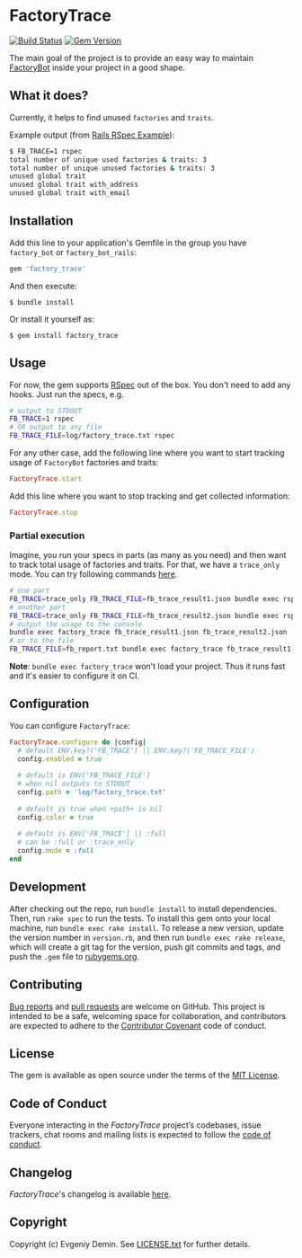# FactoryTrace

[![Build Status](https://travis-ci.org/djezzzl/factory_trace.svg?branch=master)](https://travis-ci.org/djezzzl/factory_trace)
[![Gem Version](https://badge.fury.io/rb/factory_trace.svg)](https://badge.fury.io/rb/factory_trace)

The main goal of the project is to provide an easy way to maintain [FactoryBot](https://github.com/thoughtbot/factory_bot) 
inside your project in a good shape.

## What it does?

Currently, it helps to find unused `factories` and `traits`.

Example output (from [Rails RSpec Example](rails-rspec-example)):

```bash
$ FB_TRACE=1 rspec
total number of unique used factories & traits: 3
total number of unique unused factories & traits: 3
unused global trait 
unused global trait with_address
unused global trait with_email
```

## Installation

Add this line to your application's Gemfile in the group you have `factory_bot` or `factory_bot_rails`:

```ruby
gem 'factory_trace'
```

And then execute:
```
$ bundle install
```

Or install it yourself as:

```
$ gem install factory_trace
```

## Usage

For now, the gem supports [RSpec](https://github.com/rspec/rspec) out of the box. 
You don't need to add any hooks. Just run the specs, e.g. 

```bash
# output to STDOUT
FB_TRACE=1 rspec
# OR output to any file
FB_TRACE_FILE=log/factory_trace.txt rspec
```

For any other case, add the following line where you want to start 
tracking usage of `FactoryBot` factories and traits:

```ruby
FactoryTrace.start
```

Add this line where you want to stop tracking and get collected information:

```ruby
FactoryTrace.stop
```

### Partial execution

Imagine, you run your specs in parts (as many as you need) and then want to track total usage of 
factories and traits. For that, we have a `trace_only` mode. You can try following commands [here](rails-rspec-example).

```bash
# one part
FB_TRACE=trace_only FB_TRACE_FILE=fb_trace_result1.json bundle exec rspec spec/first_spec.rb
# another part
FB_TRACE=trace_only FB_TRACE_FILE=fb_trace_result2.json bundle exec rspec spec/second_spec.rb
# output the usage to the console
bundle exec factory_trace fb_trace_result1.json fb_trace_result2.json
# or to the file
FB_TRACE_FILE=fb_report.txt bundle exec factory_trace fb_trace_result1.json fb_trace_result2.json
```

**Note**: `bundle exec factory_trace` won't load your project. Thus it runs fast and it's easier to configure it on CI.

## Configuration

You can configure `FactoryTrace`:

```ruby
FactoryTrace.configure do |config|
  # default ENV.key?('FB_TRACE') || ENV.key?('FB_TRACE_FILE')
  config.enabled = true 
  
  # default is ENV['FB_TRACE_FILE']
  # when nil outputs to STDOUT 
  config.path = 'log/factory_trace.txt' 
  
  # default is true when +path+ is nil
  config.color = true
  
  # default is ENV['FB_TRACE'] || :full 
  # can be :full or :trace_only 
  config.mode = :full
end
```

## Development

After checking out the repo, run `bundle install` to install dependencies. 
Then, run `rake spec` to run the tests.
To install this gem onto your local machine, run `bundle exec rake install`. 
To release a new version, update the version number in `version.rb`, 
and then run `bundle exec rake release`, which will create a git tag for the version, 
push git commits and tags, and push the `.gem` file to [rubygems.org](https://rubygems.org).

## Contributing

[Bug reports](https://github.com/djezzzl/factory_trace/issues) and [pull requests](https://github.com/djezzzl/factory_trace/pulls) are welcome on GitHub. 
This project is intended to be a safe, welcoming space for collaboration, and contributors are expected 
to adhere to the [Contributor Covenant](http://contributor-covenant.org) code of conduct.

## License

The gem is available as open source under the terms of the [MIT License](https://opensource.org/licenses/MIT).

## Code of Conduct

Everyone interacting in the *FactoryTrace* project’s codebases, issue trackers, chat rooms and mailing lists is expected to follow the [code of conduct](CODE_OF_CONDUCT.md).

## Changelog

*FactoryTrace*'s changelog is available [here](CHANGELOG.md).

## Copyright

Copyright (c) Evgeniy Demin. See [LICENSE.txt](LICENSE.txt) for further details.
